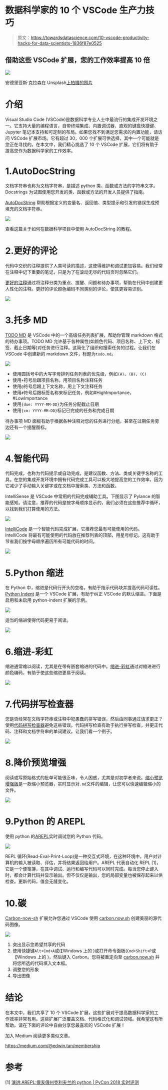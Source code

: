 # 数据科学家的 10 个 VSCode 生产力技巧

> 原文：<https://towardsdatascience.com/10-vscode-productivity-hacks-for-data-scientists-1836f87e0525>

## 借助这些 VSCode 扩展，您的工作效率提高 10 倍

![](img/908670717ba0d17fee88d0d329018c08.png)

安德里亚斯·克拉森在 Unsplash[上拍摄的照片](https://unsplash.com?utm_source=medium&utm_medium=referral)

# 介绍

Visual Studio Code (VSCode)是数据科学专业人士中最流行的集成开发环境之一。它支持大量的编程语言，自带终端集成、内置调试器、直观的键盘快捷键、Jupyter 笔记本支持和可定制的布局。如果您找不到满足您需求的内置功能，请访问 VSCode 扩展市场。它有超过 30，000 个扩展可供选择，其中一个可能就是您正在寻找的。在本文中，我们精心挑选了 10 个 VSCode 扩展，它们将有助于提高您作为数据科学家的工作效率。

# 1.AutoDocString

文档字符串也称为文档字符串，是描述 python 类、函数或方法的字符串文字。Docstrings 为试图使用您开发的类、函数或方法的开发人员提供了指南。

[AutoDocString](https://marketplace.visualstudio.com/items?itemName=njpwerner.autodocstring) 帮助根据定义的变量名、返回值、类型提示和引发的错误生成预填充的文档字符串。

![](img/53b515aa2b77387443a7ef4414080459.png)

查看这篇关于如何在数据科学项目中使用 AutoDocString 的教程。

# 2.更好的评论

代码中交织的注释提供了人类可读的描述，这使得维护和调试更加容易。我们经常在注释中记下重要的笔记，只是为了在滚动无尽的代码页时忽略它们。

[更好的注释](https://marketplace.visualstudio.com/items?itemName=aaron-bond.better-comments)通过将注释分类为重点、提醒、问题和待办事项，帮助在代码中创建更人性化的注释。更好的评论颜色编码不同类别的评论，使其更容易识别。

![](img/47286a3bb1f663663a16262eda08ffb5.png)

# 3.托多 MD

[TODO MD](https://marketplace.visualstudio.com/items?itemName=usernamehw.todo-md) 是 VSCode 中的一个高级任务列表扩展，帮助你管理 markdown 格式的待办事项。TODO MD 允许基于各种属性(如颜色代码、项目名称、上下文、标签、截止日期等)对任务进行注释。这简化了组织和搜索任务的过程。让我们在 VSCode 中创建新的 markdown 文件，标题为`todo.md`。

![](img/d980933cad029e8bb5053663b063996f.png)

*   使用圆括号中的大写字母排列任务列表的优先级，例如`(A)`、`(B)`、`(C)`
*   使用`+`符号后跟项目名称，用项目名称注释任务
*   使用`@`符号后跟上下文名称，用上下文注释任务
*   使用`#`符号后跟标签名称来标记任务，例如#HighImportance，#LowImportance
*   使用`{due: YYYY-MM-DD}`为任务分配截止日期
*   使用`{cm: YYYY-MM-DD}`标记已完成的任务和完成日期

待办事项 MD 面板有助于根据各种注释对您的任务进行分组，甚至在过期任务旁边还有一个提醒图标。

![](img/e59665292717390fff0ed680860a3a25.png)

# 4.智能代码

代码完成，也称为代码提示或自动完成，是建议函数、方法、类或关键字名称的工具。在您的集成开发环境中拥有代码完成工具可以极大地提高您的工作效率，因为它减少了手动输入关键字或在文档中搜索类、方法和函数。

IntelliSense 是 VSCode 中常用的代码完成辅助工具。下图显示了 Pylance 的智能感知。请注意，推荐的代码是按字母顺序显示的，我们必须在这些推荐中循环，以找到我们打算使用的方法。

![](img/08caaa884c31e81627b1847061db7078.png)

[IntelliCode](https://visualstudio.microsoft.com/services/intellicode/) 是一个智能代码完成扩展，它推荐您最有可能使用的代码。IntelliCode 将最有可能使用的代码放在推荐列表的顶部，用星号标记。这有助于节省我们按字母顺序遍历所有可能代码的时间。

![](img/b5d7896ab518483ce9c7bf55fcf48c7b.png)

# 5.Python 缩进

在 Python 中，缩进是代码行开头的空格，有助于指示代码块并提高代码可读性。 [Python Indent](https://marketplace.visualstudio.com/items?itemName=KevinRose.vsc-python-indent) 是一个 VSCode 扩展，有助于纠正 VSCode 的默认缩进。下面是启用和未启用 python-indent 扩展的示例。

![](img/24685254749dbb9f194e32eef42718a5.png)

适当的缩进使得代码更易于阅读。

![](img/c69de2fe876af466b9d1395e2f3051db.png)

# 6.缩进-彩虹

缩进通常难以阅读，尤其是在带有嵌套缩进的代码中。[缩进-彩虹](https://marketplace.visualstudio.com/items?itemName=oderwat.indent-rainbow)通过对缩进进行颜色编码，有助于使这些缩进更易于阅读。

![](img/c5f13775822d20a517ec05f9cc57cea0.png)

# 7.代码拼写检查器

您是否经常在文档字符串或注释中犯愚蠢的拼写错误，然后由同事通过请求更正？使用[代码拼写检查器](https://marketplace.visualstudio.com/items?itemName=streetsidesoftware.code-spell-checker)避免这些错误。代码拼写检查有助于执行拼写检查，并更正代码、注释和文档字符串的单词建议。让我们看一个例子。

![](img/90347d39620f75fd6c13100ddb60a5c0.png)

# 8.降价预览增强

阅读或写原始格式的批单可能很乏味，令人困惑，尤其是对初学者来说。[缩小预览增强版](https://marketplace.visualstudio.com/items?itemName=shd101wyy.markdown-preview-enhanced)是一款缩小预览器，实时显示对`.md`文件的编辑，让您可以快速编辑缩小的文件。

![](img/43dd5650c3d041e92c09fec36ac5d7f8.png)

# 9.Python 的 AREPL

使用 python 的[AREPL](https://marketplace.visualstudio.com/items?itemName=almenon.arepl)实时调试您的 Python 代码。

![](img/c6f312f8a8cb68d69d74ed9eb3c10757.png)

REPL 循环(Read-Eval-Print-Loop)是一种交互式环境，在这种环境中，用户对计算机的输入被读取、评估，并将结果返回给用户。AREPL 代表自动化 REPL [1]，它是一个便笺簿，在其中调试、运行和编写代码可以同时完成。每当您停止键入时，都会计算代码并显示输出。但不仅仅是输出，您的局部变量也被保存起来以供检查。更新代码，值会无缝变化。

# 10.碳

[Carbon-now-sh](https://marketplace.visualstudio.com/items?itemName=ericadamski.carbon-now-sh) 扩展允许您通过 VSCode 使用 [carbon.now.sh](https://carbon.now.sh/) 创建美丽的源代码图像。

![](img/c53ee6e02a09b96bbcf1b9b6b04f3afd.png)

1.  突出显示您希望共享的代码
2.  使用快捷键`Alt+Cmd+A`或(【Windows 上的 )或打开命令面板(`Cmd+Shift+P`或【Windows 上的 )，然后键入 Carbon。您将被重定向至 [carbon.now.sh](https://carbon.now.sh/) 并将您所选的代码填入文本框。
3.  调整您的形象
4.  导出图像

# 结论

在本文中，我们共享了 10 个 VSCode 扩展，这些扩展对于提高数据科学家的工作效率非常有用。这些扩展广泛覆盖文档、代码格式化和调试领域。我希望这有所帮助。请在下面的评论中自由分享您最喜欢的 VSCode 扩展！

加入 Medium 阅读更多类似文章。

<https://medium.com/@edwin.tan/membership>  

# 参考

[1] [演讲:AREPL:俄亥俄州克利夫兰的 python | PyCon 2018 实时评测](https://pycon-archive.python.org/2018/schedule/presentation/198/)